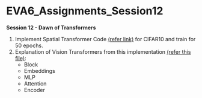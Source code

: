# EVA6_Assignments_Session12
**Session 12 - Dawn of Transformers**

1. Implement Spatial Transformer Code [(refer link)](https://brsoff.github.io/tutorials/intermediate/spatial_transformer_tutorial.html) for CIFAR10 and train for 50 epochs.
2. Explanation of Vision Transformers from this implementation  [(refer this file)](https://github.com/jeonsworld/ViT-pytorch/blob/main/models/modeling.py):
   - Block
   - Embeddings
   - MLP
   - Attention
   - Encoder

 

